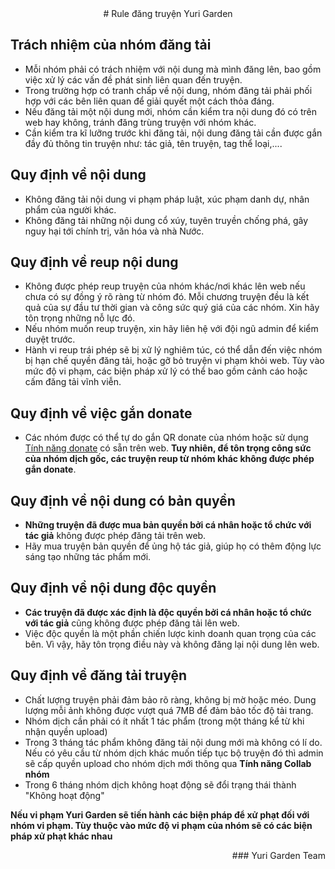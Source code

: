 <div align="center">
# Rule đăng truyện Yuri Garden
</div>

## Trách nhiệm của nhóm đăng tải

- Mỗi nhóm phải có trách nhiệm với nội dung mà mình đăng lên, bao gồm việc xử lý các vấn đề phát sinh liên quan đến truyện.
- Trong trường hợp có tranh chấp về nội dung, nhóm đăng tải phải phối hợp với các bên liên quan để giải quyết một cách thỏa đáng.
- Nếu đăng tải một nội dung mới, nhóm cần kiểm tra nội dung đó có trên web hay không, tránh đăng trùng truyện với nhóm khác.
- Cần kiểm tra kĩ lưỡng trước khi đăng tải, nội dung đăng tải cần được gắn đầy đủ thông tin truyện như: tác giả, tên truyện, tag thể loại,....

## Quy định về nội dung

- Không đăng tải nội dung vi phạm pháp luật, xúc phạm danh dự, nhân phẩm của người khác.
- Không đăng tải những nội dung cổ xúy, tuyên truyền chống phá, gây nguy hại tới chính trị, văn hóa và nhà Nước.

## Quy định về reup nội dung

- Không được phép reup truyện của nhóm khác/nơi khác lên web nếu chưa có sự đồng ý rõ ràng từ nhóm đó. Mỗi chương truyện đều là kết quả của sự đầu tư thời gian và công sức quý giá của các nhóm. Xin hãy tôn trọng những nỗ lực đó.
- Nếu nhóm muốn reup truyện, xin hãy liên hệ với đội ngũ admin để kiểm duyệt trước.
- Hành vi reup trái phép sẽ bị xử lý nghiêm túc, có thể dẫn đến việc nhóm bị hạn chế quyền đăng tải, hoặc gỡ bỏ truyện vi phạm khỏi web. Tùy vào mức độ vi phạm, các biện pháp xử lý có thể bao gồm cảnh cáo hoặc cấm đăng tải vĩnh viễn.

## Quy định về việc gắn donate

- Các nhóm được có thể tự do gắn QR donate của nhóm hoặc sử dụng [Tính năng donate](./docs/team/team_donate) có sẵn trên web. **Tuy nhiên, để tôn trọng công sức của nhóm dịch gốc, các truyện reup từ nhóm khác không được phép gắn donate**.

## Quy định về nội dung có bản quyền

- **Những truyện đã được mua bản quyền bởi cá nhân hoặc tổ chức với tác giả** không được phép đăng tải trên web.
- Hãy mua truyện bản quyền để ủng hộ tác giả, giúp họ có thêm động lực sáng tạo những tác phẩm mới.

## Quy định về nội dung độc quyền

- **Các truyện đã được xác định là độc quyền bởi cá nhân hoặc tổ chức với tác giả** cũng không được phép đăng tải lên web.
- Việc độc quyền là một phần chiến lược kinh doanh quan trọng của các bên. Vì vậy, hãy tôn trọng điều này và không đăng lại nội dung lên web.

## Quy định về đăng tải truyện

- Chất lượng truyện phải đảm bảo rõ ràng, không bị mờ hoặc méo. Dung lượng mỗi ảnh không được vượt quá 7MB để đảm bảo tốc độ tải trang.
- Nhóm dịch cần phải có ít nhất 1 tác phẩm (trong một tháng kể từ khi nhận quyền upload)
- Trong 3 tháng tác phẩm không đăng tải nội dung mới mà không có lí do. Nếu có yêu cầu từ nhóm dịch khác muốn tiếp tục bộ truyện đó thì admin sẽ cấp quyền upload cho nhóm dịch mới thông qua **Tính năng Collab nhóm** 
- Trong 6 tháng nhóm dịch không hoạt động sẽ đổi trạng thái thành "Không hoạt động"


**Nếu vi phạm Yuri Garden sẽ tiến hành các biện pháp để xử phạt đối với nhóm vi phạm. Tùy thuộc vào mức độ vi phạm của nhóm sẽ có các biện pháp xử phạt khác nhau**

<div align="right">
### Yuri Garden Team
</div>
